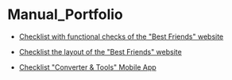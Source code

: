 # Manual_Portfolio

- [Checklist with functional checks of the "Best Friends" website](https://docs.google.com/spreadsheets/d/1rjkr7WvVJr0UwhxX1dRZ2FUYcoczntmsxZaTQ5-uNgo/edit?usp=sharing)

- [Checklist the layout of the "Best Friends" website](https://docs.google.com/spreadsheets/d/1RPuyYDklamQlSA-OwmlHLAsNACzEpMVwM_ieEK1mVJM/edit?usp=sharing)

- [Checklist "Converter & Tools" Mobile App](https://docs.google.com/spreadsheets/d/1unvVy-zOD8p1Keluus8XYvT8JklrBp7J76AmyCxpeLI/edit?usp=sharing)
